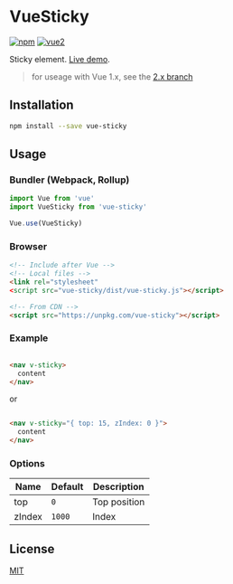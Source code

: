 # VueSticky

[![npm](https://img.shields.io/npm/v/vue-sticky.svg)](https://www.npmjs.com/package/vue-sticky) [![vue2](https://img.shields.io/badge/vue-2.x-brightgreen.svg)](https://vuejs.org/)

Sticky element. [Live demo](https://jsfiddle.net/anteriovieira/rzwenhpt/).

> for useage with Vue 1.x, see the [2.x branch](https://github.com/rguanghui/vue-sticky/tree/2.x)

## Installation

```bash
npm install --save vue-sticky
```

## Usage

### Bundler (Webpack, Rollup)

```js
import Vue from 'vue'
import VueSticky from 'vue-sticky'

Vue.use(VueSticky)
```

### Browser

```html
<!-- Include after Vue -->
<!-- Local files -->
<link rel="stylesheet" 
<script src="vue-sticky/dist/vue-sticky.js"></script>

<!-- From CDN -->
<script src="https://unpkg.com/vue-sticky"></script>
```

### Example

```html

<nav v-sticky>
  content
</nav>

```

or

```html

<nav v-sticky="{ top: 15, zIndex: 0 }">
  content
</nav>

```

### Options

| Name | Default | Description |
| ---- | ------  | ----- |
| top  | `0` | Top position |
| zIndex | `1000` | Index |

## License

[MIT](http://opensource.org/licenses/MIT)
